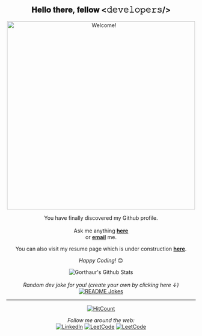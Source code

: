<div align="center">
<h2> 𝐇𝐞𝐥𝐥𝐨 𝐭𝐡𝐞𝐫𝐞, 𝐟𝐞𝐥𝐥𝐨𝐰 <𝚍𝚎𝚟𝚎𝚕𝚘𝚙𝚎𝚛𝚜/> </h2>
</div>

<div align="center" width="50">

<img src="https://i.imgur.com/zYbJiSC.gif" alt="Welcome!" width="500"/>

</div>

<div align="center">

You have finally discovered my Github profile. <br>
 <br>
Ask me anything <a href="https://github.com/gorthaur-source/gorthaur-source/issues/new"><b>here</b></a><br>
or <a href="mailto:grondie@gmail.com"><b>email</b></a> me.

<p>You can also visit my resume page which is under construction <a href="https://gorthaur-source.github.io"><b>here</b></a>.</p>

<i>Happy Coding!</i> 😊

</div>

<div align="center">

<img align="center" src="https://github-readme-stats.vercel.app/api?username=gorthaur-source&include_all_commits=true&count_private=true&show_icons=true&line_height=20&title_color=7A7ADB&icon_color=2234AE&text_color=D3D3D3&bg_color=0,000000,130F40" alt="Gorthaur's Github Stats">

</br>
</br>
<i>Random dev joke for you! (create your own by clicking here ↓)</i><br>
<a href="https://readme-jokes.vercel.app"><img align="center" src="https://readme-jokes.vercel.app/api?bgColor=%23073b4c&textColor=%2306d6a0&aColor=%2306d6a0&borderColor=%2306d6a0" alt="README Jokes"></a>

---
[![HitCount](http://hits.dwyl.com/gorthaur-source/gorthaur-source.svg)](http://hits.dwyl.com/gorthaur-source/gorthaur-source)

<i>Follow me around the web:</i><br>
<a href="https://www.linkedin.com/in/joaommendonca1/" target="_blank"><img src="https://img.shields.io/badge/LinkedIn-%230077B5.svg?&style=flat-square&logo=linkedin&logoColor=white" alt="LinkedIn"></a>
<a href="https://www.hackerrank.com/polarity56" target="_blank"><img src="https://img.shields.io/badge/HackerRank-%23187F2.svg?&style=flat-square&logo=hackerrank&logoColor=white" alt="LeetCode"></a>
<a href="https://leetcode.com/Gorthaur5/" target="_blank"><img src="https://img.shields.io/badge/LeetCode-%231877F2.svg?&style=flat-square&logo=leetcode&logoColor=white&color=black" alt="LeetCode"></a>

</div>
